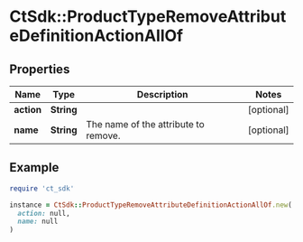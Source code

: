 # CtSdk::ProductTypeRemoveAttributeDefinitionActionAllOf

## Properties

| Name | Type | Description | Notes |
| ---- | ---- | ----------- | ----- |
| **action** | **String** |  | [optional] |
| **name** | **String** | The name of the attribute to remove. | [optional] |

## Example

```ruby
require 'ct_sdk'

instance = CtSdk::ProductTypeRemoveAttributeDefinitionActionAllOf.new(
  action: null,
  name: null
)
```

